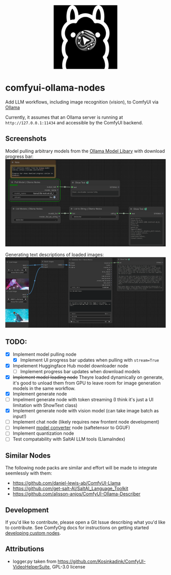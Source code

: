 <div align="center">
    <img src="comfyui-ollama-nodes-logo.png" alt="ComfyUI Ollama Nodes logo" width="200" height="200">
</div>

# comfyui-ollama-nodes

Add LLM workflows, including image recognition (vision), to ComfyUI via [Ollama](https://github.com/ollama/ollama)

Currently, it assumes that an Ollama server is running at `http://127.0.0.1:11434` and accessible by the ComfyUI backend.

## Screenshots

Model pulling arbitrary models from the [Ollama Model Libary](https://ollama.com/library) with download progress bar:
![](screenshots/ollama_nodes_pull_and_list_progress_bar_workflow_screenshot.png)

Generating text descriptions of loaded images:
![](screenshots/ollama_nodes_batch_image_workflow_screenshot.png)

## TODO:
- [X] Implement model pulling node
    - [x] Implement UI progress bar updates when pulling with `stream=True`
- [x] Impelement Huggingface Hub model downloader node
    - [ ] Implement progress bar updates when download models
- [x] ~~Implement model loading node~~ Theyre loaded dynamically on generate, it's good to unload them from GPU to leave room for image generation models in the same workflow.
- [x] Implement generate node
- [ ] Impelment generate node with token streaming (I think it's just a UI limitation with ShowText class)
- [x] Implement generate node with vision model (can take image batch as input!)
- [ ] Implement chat node (likely requires new frontent node development)
- [ ] Implement [model converter](https://github.com/ggerganov/llama.cpp/discussions/2948) node (saftetensor to GGUF)
- [ ] Implement quantization node
- [ ] Test compatability with SaltAI LLM tools (LlamaIndex)

## Similar Nodes
The following node packs are similar and effort will be made to integrate seemlessly with them:
- https://github.com/daniel-lewis-ab/ComfyUI-Llama
- https://github.com/get-salt-AI/SaltAI_Language_Toolkit
- https://github.com/alisson-anjos/ComfyUI-Ollama-Describer


## Development

If you'd like to contribute, please open a Git Issue describing what you'd like to contribute. See ComfyOrg docs for instructions on getting started [developing custom nodes](https://docs.comfy.org/essentials/custom_node_overview).

## Attributions

- logger.py taken from https://github.com/Kosinkadink/ComfyUI-VideoHelperSuite, GPL-3.0 license 